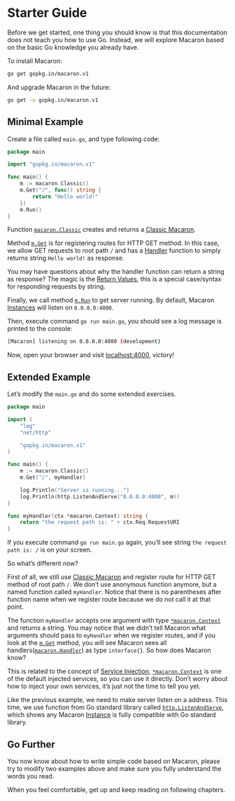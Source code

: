 # Starter Guide

Before we get started, one thing you should know is that this documentation does not teach you how to use Go. Instead, we will explore Macaron based on the basic Go knowledge you already have.

To install Macaron:

```sh
go get gopkg.in/macaron.v1
```

And upgrade Macaron in the future:

```sh
go get -u gopkg.in/macaron.v1
```

## Minimal Example

Create a file called `main.go`, and type following code:

```go
package main

import "gopkg.in/macaron.v1"

func main() {
	m := macaron.Classic()
	m.Get("/", func() string {
		return "Hello world!"
	})
	m.Run()
}
```

Function [`macaron.Classic`](https://gowalker.org/gopkg.in/macaron.v1#Classic) creates and returns a [Classic Macaron](core_concepts.md#classic-macaron).

Method [`m.Get`](https://gowalker.org/gopkg.in/macaron.v1#Router_Get) is for registering routes for HTTP GET method. In this case, we allow GET requests to root path `/` and has a [Handler](core_concepts#handlers) function to simply returns string `Hello world!` as response.

You may have questions about why the handler function can return a string as response? The magic is the [Return Values](core_concepts#return-values), this is a special case/syntax for responding requests by string.

Finally, we call method [`m.Run`](https://gowalker.org/gopkg.in/macaron.v1#Macaron_Run) to get server running. By default, Macaron [Instances](core_concepts#instances) will listen on `0.0.0.0:4000`.

Then, execute command `go run main.go`, you should see a log message is printed to the console:

```sh
[Macaron] listening on 0.0.0.0:4000 (development)
```

Now, open your browser and visit [localhost:4000](http://localhost:4000), victory!

## Extended Example

Let’s modify the `main.go` and do some extended exercises.

```go
package main

import (
	"log"
	"net/http"

	"gopkg.in/macaron.v1"
)

func main() {
	m := macaron.Classic()
	m.Get("/", myHandler)

	log.Println("Server is running...")
	log.Println(http.ListenAndServe("0.0.0.0:4000", m))
}

func myHandler(ctx *macaron.Context) string {
	return "the request path is: " + ctx.Req.RequestURI
}
```

If you execute command `go run main.go` again, you’ll see string `the request path is: /` is on your screen.

So what’s different now? 

First of all, we still use [Classic Macaron](core_concepts#classic-macaron) and register route for HTTP GET method of root path `/`. We don’t use anonymous function anymore, but a named function called `myHandler`. Notice that there is no parentheses after function name when we register route because we do not call it at that point.

The function `myHandler` accepts one argument with type [`*macaron.Context`](../middlewares/core_services#context) and returns a string. You may notice that we didn’t tell Macaron what arguments should pass to `myHandler` when we register routes, and if you look at the [`m.Get`](https://gowalker.org/gopkg.in/macaron.v1#Router_Get) method, you will see Macaron sees all handlers([`macaron.Handler`](https://gowalker.org/gopkg.in/macaron.v1#Handler)) as type `interface{}`. So how does Macaron know?

This is related to the concept of [Service Injection](core_concepts#service-injection), [`*macaron.Context`](../middlewares/core_services#context) is one of the default injected services, so you can use it directly. Don’t worry about how to inject your own services, it’s just not the time to tell you yet.

Like the previous example, we need to make server listen on a address. This time, we use function from Go standard library called [`http.ListenAndServe`](https://gowalker.org/net/http#ListenAndServe), which shows any Macaron [Instance](core_concepts#instances) is fully compatible with Go standard library.

## Go Further

You now know about how to write simple code based on Macaron, please try to modify two examples above and make sure you fully understand the words you read.

When you feel comfortable, get up and keep reading on following chapters.

